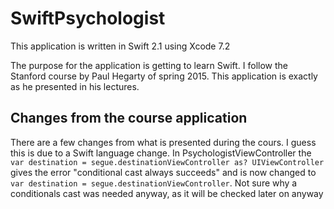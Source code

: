 # SwiftPsychologist

This application is written in Swift 2.1 using Xcode 7.2

The purpose for the application is getting to learn Swift. I follow the Stanford course by Paul Hegarty of spring 2015. This application is exactly as he presented in his lectures.

## Changes from the course application
There are a few changes from what is presented during the cours. I guess this is due to a Swift language change. In PsychologistViewController the `var destination = segue.destinationViewController as? UIViewController` gives the error "conditional cast always succeeds" and is now changed to `var destination = segue.destinationViewController`. Not sure why a conditionals cast was needed anyway, as it will be checked later on anyway

